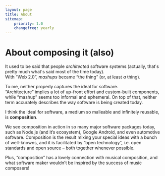 ```yaml
---
layout: page
title: About
sitemap:
    priority: 1.0
    changefreq: yearly
---
```


# About composing it (also)

It used to be said that people _architected_ software systems (actually, that's pretty much what's said most of the time today).  
With “Web 2.0”, _mashups_ became “the thing” (or, at least _a_ thing).

To me, neither properly captures the ideal for software.  
“Architecture” implies a lot of up-front effort and custom-built components, while “mashup” seems too informal and ephemeral. On top of that, neither term accurately describes the way software is being created today.

I think the ideal for software, a medium so malleable and infinitely reusable, is **composition**.

We see composition in action in so many major software packages today, such as Node.js (and it’s ecosystem), Google Android, and even automotive software.  Composition is the result mixing your special ideas with a bunch of well-knowns, and it is facilitated by “open technology”, i.e. open standards and open source – both together whenever possible.

Plus, “composition” has a lovely connection with musical composition, and what software maker wouldn’t be inspired by the success of music composers!

